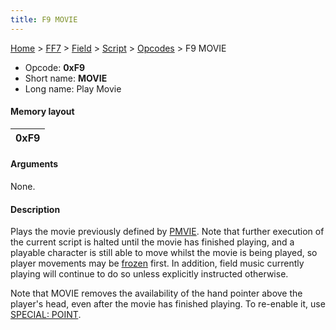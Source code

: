 ```yaml
---
title: F9 MOVIE
---
```


[Home](Main%20Page.md) > [FF7](FF7.md) > [Field](FF7/Field.md) > [Script](FF7/Field/Script.md) > [Opcodes](FF7/Field/Script/Opcodes.md) > F9 MOVIE

-   Opcode: **0xF9**
-   Short name: **MOVIE**
-   Long name: Play Movie

#### Memory layout

| 0xF9 |
|------|

#### Arguments

None.

#### Description

Plays the movie previously defined by [PMVIE][]. Note that further
execution of the current script is halted until the movie has finished
playing, and a playable character is still able to move whilst the movie
is being played, so player movements may be [frozen][] first. In
addition, field music currently playing will continue to do so unless
explicitly instructed otherwise.

Note that MOVIE removes the availability of the hand pointer above the
player's head, even after the movie has finished playing. To re-enable
it, use [SPECIAL: POINT][].

  [PMVIE]: F8%20PMVIE.md "wikilink"
  [frozen]: 33%20UC.md "wikilink"
  [SPECIAL: POINT]: 0F%20SPECIAL/F5%20POINT.md
    "wikilink"
